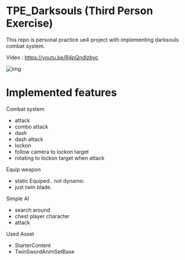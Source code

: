 TPE_Darksouls (Third Person Exercise)
=================================

This repo is personal practice ue4 project with implementing darksouls combat system.

Video : <https://youtu.be/R4pQndIzbyc>



![img](https://i.imgur.com/BWFGq6w.png)


Implemented features
====================
Combat system
- attack
- combo attack
- dash
- dash attack
- lockon
- follow camera to lockon target
- rotating to lockon target when attack

Equip weapon
- static Equiped.. not dynamic
- just twin blade.

Simple AI
- search around
- chest player character
- attack

Used Asset
- StarterContent
- TwinSwordAnimSetBase
